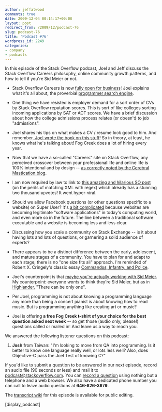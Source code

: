 ```yaml
---
author: jeffatwood
comments: true
date: 2009-12-04 00:14:17+00:00
layout: post
redirect_from: /2009/12/podcast-76
slug: podcast-76
title: 'Podcast #76'
wordpress_id: 2249
categories:
- company
- podcasts
---
```



In this episode of the Stack Overflow podcast, Joel and Jeff discuss the Stack Overflow Careers philosophy, online community growth patterns, and how to tell if you're Sid Meier or not.






  * Stack Overflow Careers is now [fully open for business](http://blog.stackoverflow.com/2009/12/careers-now-open-for-businesses/)! Joel explains what it's all about, the proverbial [programmer search engine](http://joelonsoftware.com/items/2009/12/02.html).   



  * One thing we have resisted is employer demand for a sort order of CVs by Stack Overflow reputation scores. This is sort of like colleges sorting incoming applications by SAT or ACT scores. We have a brief discussion about how the college admissions process relates (or doesn't) to job "admissions".


  * Joel shares his tips on what makes a CV / resume look good to him. And remember,[ Joel wrote the book on this stuff](http://rads.stackoverflow.com/amzn/click/1590598385)! So in theory, at least, he knows what he's talking about! Fog Creek does a lot of hiring every year.


  * Now that we have a so-called "Careers" site on Stack Overflow, any perceived crossover between your professional life and online life is 100% intentional and by design -- [as correctly noted by the Cerebral Mastication blog](http://www.cerebralmastication.com/?p=370).


  * I am now required by law to link to [this amazing and hilarious SO post](http://stackoverflow.com/questions/1732348/regex-match-open-tags-except-xhtml-self-contained-tags/1732454#1732454) (on the perils of matching XML with regex) which already has a stunning two thousand upvotes! It went hyper-viral.


  * Should we allow Facebook questions (or other questions specific to a website) on Super User? It's [a bit complicated](http://meta.stackoverflow.com/questions/30475/official-stance-on-facebook-questions-on-su) because websites are becoming legitimate "software applications" in today's computing world, and even more so in the future. The line between a traditional software executable and a website is becoming less and less clear.


  * Discussing how you scale a community on Stack Exchange -- is it about having lots and lots of questions, or garnering a solid audience of experts?


  * There appears to be a distinct difference between the early, adolescent, and mature stages of a community. You have to plan for and adapt to each stage; there is no "one size fits all" approach. I'm reminded of Robert X. Cringely's classic essay [Commandos, Infantry, and Police](http://www.codinghorror.com/blog/archives/000025.html).


  * Joel's counterpoint is that [maybe you're actually working with Sid Meier](http://www.gamasutra.com/php-bin/news_index.php?story=26064). My counterpoint: everyone _wants_ to think they're Sid Meier, but as in [Highlander](http://en.wikipedia.org/wiki/Highlander_%28film%29), "There can be only one".


  * Per Joel, programming is not about knowing a programming language any more than being a concert pianist is about knowing how to read music. But is programming anything like creating art or music?


  * Joel is offering **a free Fog Creek t-shirt of your choice for the best question asked next week** -- so get those (audio only, please!) questions called or mailed in! And leave us a way to reach you.




We answered the following listener questions on this podcast:






  1. **Josh** from Taiwan: "I'm looking to move from QA into programming. Is it better to know one language really well, or lots less well? Also, does Objective-C pass the Joel Test of knowing C?"  






If you'd like to submit a question to be answered in our next episode, record an audio file (90 seconds or less) and mail it to [podcast@stackoverflow.com](mailto:podcast@stackoverflow.com). You can [record a question](http://blog.stackoverflow.com/index.php/2008/05/recording-podcast-questions-using-your-telephone/) using nothing but a telephone and a web browser. We also have a dedicated phone number you can call to leave audio questions at **646-826-3879**.






The [transcript wiki](https://stackoverflow.fogbugz.com/default.asp?W29102) for this episode is available for public editing.





[display_podcast]

